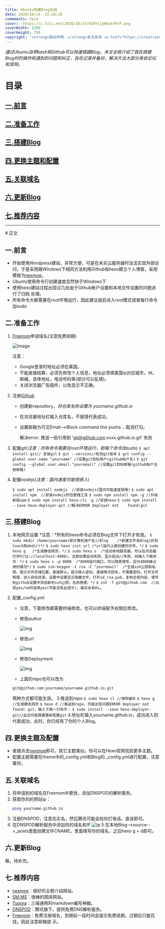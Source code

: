```yaml
---
title: Ubuntu构建Blog总结
date: 2020/10/14  22:28:10
commments: ture
cover:  https://i.loli.net/2020/10/14/hU9Yj1yWGwkfHrP.png
coverWidth: 1200
coverHeight: 750
copyright: '<strong>版权声明：</strong>本文采用 <a href="https://creativecommons.org/licenses/by-nc-sa/3.0/cn/deed.zh" target="_blank">CC BY-NC-SA 3.0 CN</a> 协议进行许可'
---
```


*通过Ubuntu自带bash和Github可以快速搭建Blog，本文全程介绍了我在搭建Blog时的操作和遇到的问题和纠正，旨在记录并备份，解决方法大部分来自论坛和官网。*

<!--more-->

# 目录

## [一.前言](#jump1)

## [二.准备工作](#jump2)

## [三.搭建Blog](#jump3)

## [四.更换主题和配置](#jump4)

## [五.关联域名](#jump5)

## [六.更新Blog](#jump6)

## [七.推荐内容](#jump7)

<hr>
# 正文

## <span id="jump1">一.前言<span>


* 开始使用*Wordpress*建站，非常方便，可是在未买云服务器时没法实现外部访问，于是采用跟*Windows*下相同方法利用*Github*和*hexo*建立个人博客，采用模板为[nexmoe](https://docs.nexmoe.com/hexo-nexmoe/start)。
* *Ubuntu*使用命令行创建速度显然快于*Windows*下
* 使用hexo建站过程出现过几处由于Github帐户设置和本地文件设置的问题进行了归档 处理。
* 所有命令大都需要在root环境运行，因此建议提前进入root模式或者每行命令加sudo

## <span id="jump2">二.准备工作<span>

1. [Freenom](https://www.freenom.com/zh/index.html?lang=zh)申请域名(注意免费续期)

   ![image](https://i.loli.net/2020/10/15/OGNWUrA6bjL9mKM.png)

   注意：

   * Google登录时地址必须在美国。
   * 不能直接结算，必须先修改个人信息，地址必须填美国ip对应城市，州，邮编，具体地址，电话号码等(部分可以乱填)。
   * 关闭浏览器广告插件，以免显示不正确。

2. 注册[Github](https://github.com/)

   * 创建新repository，*将仓库名称设置为 yourname.github.io*

   * 在浏览器地址栏输入仓库名，不报错代表成功。

   * 设置邮箱为可见Email-->Block command line pushs …取消打勾。

     解决error: 推送一些引用到 'git@github.com:xxxx.github.io.git' 失败

3. 配置git(*注意：所有命令需要在root环境运行，即每个命令加sudo*)
`$ apt install git// 安装git`
`$ git --version//检测git版本`
`$ git config --global user.name "yourname" //设置git目标用户(github帐户名)`
`$ git config --global user.email "youremail" //设置git目标邮箱(github帐户注册邮箱)`

4. 配置nodejs(*注意：国内速度可能很感人*)

   `$ sudo apt install nodejs  //安装nodejs(国内可能速度很慢)`
   `$ sudo apt install npm  //安装nodejs的包管理工具`
   `$ sudo npm install npm -g //升级新版npm`
   `$ sudo npm install hexo-cli -g //安装hexo` 
   `$ sudo npm install --save hexo-deployer-git //解决ERROR Deployer not    found:git`

## <span id="jump3">三.搭建Blog<span>
1. 本地网页设置
      *注意：*所有的hexo命令必须在Blog文件下打开才有效。
   `$ sudo mkdir /home/yourname(即计算机用户名)/Blog    /*新建文件夹Blog(区别touch和mkdir)*/`
   `$ sudo hexo init url /*url指代上面创建的文件。*/`
   `$ sudo hexo g   /*生成静态网页。*/`
   `$ sudo hexo s  /*启动本地服务器，可以在浏览器打开http://localhost:4000/。注意如果启动失败，显示启动//失败，则输入下面命令：*/`
   `$ sudo hexo s -p 8000  /*8000指代端口，可以随意填写，应付4000被占用的情况*/`
   `$ sudo ssh-keygen -t rsa -C "youremail"  /*生成ssh公钥和私钥，提示文件存储位置，直接默认。提示输入密码，直接两次回车，不需要密码。打开文件管理，进入目标目录，设置中设置显示隐藏文件，打开id_rsa.pub，复制全部内容，填写到github设置中添加新的ssh公钥，名称随便。*/`
   `$ ssh -T git@github.com  //出现yes/no时选择yes(可能没有此提示)，最后会有Hi…`

2. 配置_config.yml      
     * 注意，下面修改都需要终端修改，也可以终端赋予权限后修改。

     * 修改*author*

        ![img](https://i.loli.net/2020/10/15/zqiam1326THFCXL.png)

     * 修改*url*

        ![img](https://i.loli.net/2020/10/15/JvAFkaMuHbxoe2n.png)

     * 修改Deployment

          ![img](https://i.loli.net/2020/10/15/H34MidBbFYxjefs.png)

     * 上面的repo也可以改为
      ~~~bash
      git@github.com:yourname/yourname.github.io.git
      ~~~

      两种方式都可能生效。
3.推送到repo
    `$ sudo hexo cl //清除缓存`
    `$ hexo g //生成静态网页`
    `$ hexo d //推送到repo，可能出现问题ERROR Deployer not found: git，输入下面一行命令：`
    `$ sudo install --save hexo-deployer-git//此后可能需要重新配置git`
4.地址栏输入yourname.github.io，成功进入则代表成功。此时，你已经有了你的个人Blog。
## <span id="jump4">四.更换主题及配置<span>

* 直接点击[nexmoe](https://docs.nexmoe.com/hexo-nexmoe/start)即可，其它主题类似，你可以在Hexo官网找到更多主题。
* 配置主题需要在theme中的_config.yml和Blog的 _config.yml进行配置，注意备份。
## <span id="jump5">五.关联域名<span>
1. 将申请到的域名在Freenom中更改，添加DNSPOD的解析服务。
2. 获取你的的网站ip：
   ~~~bash
   ping yourname.github.io
   ~~~
3. 注册DNSPOD，注意先实名，然后腾讯可能会给你打电话，直说即可。
4. 在DNSPOD解析服务中添加你的域名和IP
   ![ip](https://i.loli.net/2020/10/15/iutNdgIF7o63Oyw.png)
5.在本地Blog-->source-->_posts里面创建文件CNAME，里面填写你的域名，之后hexo g + d即可。

## <span id="jump6">六.更新Blog<span>

略，待补充。

## <span id="jump7">七.推荐内容<span>

* [nexmoe](https://docs.nexmoe.com/hexo-nexmoe/start)：很好的主题介绍网站。
* [SM.MS](https://sm.ms/)：很棒的图床网站。
* [Typora](https://www.typora.io/)：三端通用的markdown编写神器。
* [DNSPOD](https://console.dnspod.cn/)：腾讯旗下，提供免费DNS解析服务。
* [Freenom](https://www.freenom.com/zh/index.html?lang=zh)：免费注册域名，到期前一段时间会提示免费续期，过期后只能花钱，因此注意邮箱提         示。
